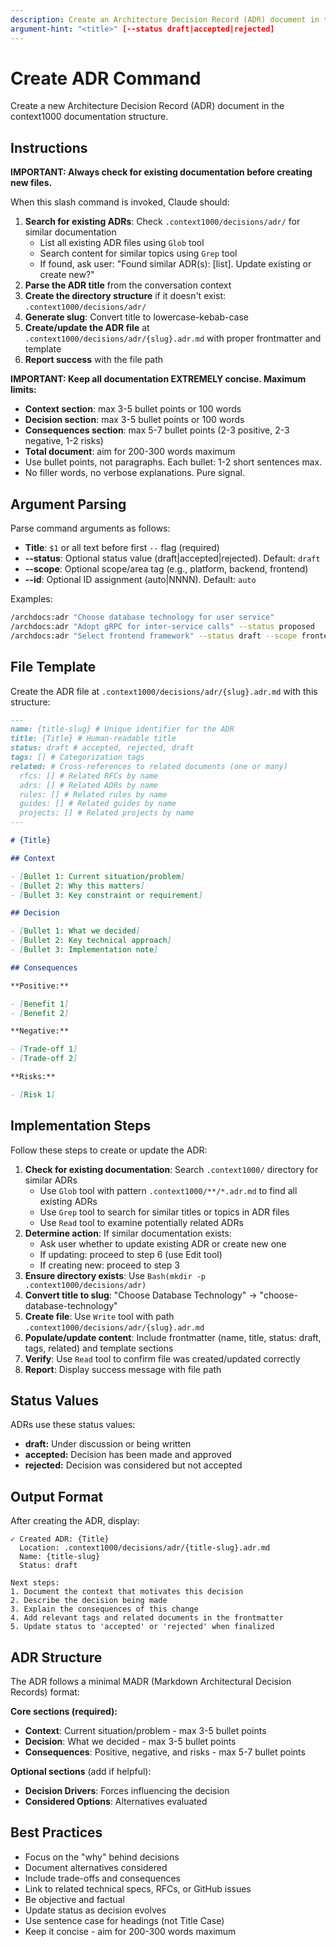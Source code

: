 ```yaml
---
description: Create an Architecture Decision Record (ADR) document in the context1000 documentation structure
argument-hint: "<title>" [--status draft|accepted|rejected]
---
```


# Create ADR Command

Create a new Architecture Decision Record (ADR) document in the context1000 documentation structure.

## Instructions

**IMPORTANT: Always check for existing documentation before creating new files.**

When this slash command is invoked, Claude should:

1. **Search for existing ADRs**: Check `.context1000/decisions/adr/` for similar documentation
   - List all existing ADR files using `Glob` tool
   - Search content for similar topics using `Grep` tool
   - If found, ask user: "Found similar ADR(s): [list]. Update existing or create new?"
2. **Parse the ADR title** from the conversation context
3. **Create the directory structure** if it doesn't exist: `.context1000/decisions/adr/`
4. **Generate slug**: Convert title to lowercase-kebab-case
5. **Create/update the ADR file** at `.context1000/decisions/adr/{slug}.adr.md` with proper frontmatter and template
6. **Report success** with the file path

**IMPORTANT: Keep all documentation EXTREMELY concise. Maximum limits:**

- **Context section**: max 3-5 bullet points or 100 words
- **Decision section**: max 3-5 bullet points or 100 words
- **Consequences section**: max 5-7 bullet points (2-3 positive, 2-3 negative, 1-2 risks)
- **Total document**: aim for 200-300 words maximum
- Use bullet points, not paragraphs. Each bullet: 1-2 short sentences max.
- No filler words, no verbose explanations. Pure signal.

## Argument Parsing

Parse command arguments as follows:

- **Title**: `$1` or all text before first `--` flag (required)
- **--status**: Optional status value (draft|accepted|rejected). Default: `draft`
- **--scope**: Optional scope/area tag (e.g., platform, backend, frontend)
- **--id**: Optional ID assignment (auto|NNNN). Default: `auto`

Examples:

```bash
/archdocs:adr "Choose database technology for user service"
/archdocs:adr "Adopt gRPC for inter-service calls" --status proposed
/archdocs:adr "Select frontend framework" --status draft --scope frontend
```

## File Template

Create the ADR file at `.context1000/decisions/adr/{slug}.adr.md` with this structure:

```markdown
---
name: {title-slug} # Unique identifier for the ADR
title: {Title} # Human-readable title
status: draft # accepted, rejected, draft
tags: [] # Categorization tags
related: # Cross-references to related documents (one or many)
  rfcs: [] # Related RFCs by name
  adrs: [] # Related ADRs by name
  rules: [] # Related rules by name
  guides: [] # Related guides by name
  projects: [] # Related projects by name
---

# {Title}

## Context

- [Bullet 1: Current situation/problem]
- [Bullet 2: Why this matters]
- [Bullet 3: Key constraint or requirement]

## Decision

- [Bullet 1: What we decided]
- [Bullet 2: Key technical approach]
- [Bullet 3: Implementation note]

## Consequences

**Positive:**

- [Benefit 1]
- [Benefit 2]

**Negative:**

- [Trade-off 1]
- [Trade-off 2]

**Risks:**

- [Risk 1]
```

## Implementation Steps

Follow these steps to create or update the ADR:

1. **Check for existing documentation**: Search `.context1000/` directory for similar ADRs
   - Use `Glob` tool with pattern `.context1000/**/*.adr.md` to find all existing ADRs
   - Use `Grep` tool to search for similar titles or topics in ADR files
   - Use `Read` tool to examine potentially related ADRs
2. **Determine action**: If similar documentation exists:
   - Ask user whether to update existing ADR or create new one
   - If updating: proceed to step 6 (use Edit tool)
   - If creating new: proceed to step 3
3. **Ensure directory exists**: Use `Bash(mkdir -p .context1000/decisions/adr)`
4. **Convert title to slug**: "Choose Database Technology" → "choose-database-technology"
5. **Create file**: Use `Write` tool with path `.context1000/decisions/adr/{slug}.adr.md`
6. **Populate/update content**: Include frontmatter (name, title, status: draft, tags, related) and template sections
7. **Verify**: Use `Read` tool to confirm file was created/updated correctly
8. **Report**: Display success message with file path

## Status Values

ADRs use these status values:

- **draft:** Under discussion or being written
- **accepted:** Decision has been made and approved
- **rejected:** Decision was considered but not accepted

## Output Format

After creating the ADR, display:

```text
✓ Created ADR: {Title}
  Location: .context1000/decisions/adr/{title-slug}.adr.md
  Name: {title-slug}
  Status: draft

Next steps:
1. Document the context that motivates this decision
2. Describe the decision being made
3. Explain the consequences of this change
4. Add relevant tags and related documents in the frontmatter
5. Update status to 'accepted' or 'rejected' when finalized
```

## ADR Structure

The ADR follows a minimal MADR (Markdown Architectural Decision Records) format:

**Core sections (required):**

- **Context**: Current situation/problem - max 3-5 bullet points
- **Decision**: What we decided - max 3-5 bullet points
- **Consequences**: Positive, negative, and risks - max 5-7 bullet points

**Optional sections** (add if helpful):

- **Decision Drivers**: Forces influencing the decision
- **Considered Options**: Alternatives evaluated

## Best Practices

- Focus on the "why" behind decisions
- Document alternatives considered
- Include trade-offs and consequences
- Link to related technical specs, RFCs, or GitHub issues
- Be objective and factual
- Update status as decision evolves
- Use sentence case for headings (not Title Case)
- Keep it concise - aim for 200-300 words maximum
